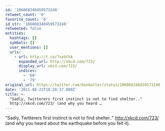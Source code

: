 ```yaml
---
id: '106068340459573248'
retweet_count: '0'
favorite_count: '0'
id_str: '106068340459573248'
retweeted: false
entities:
  hashtags: []
  symbols: []
  user_mentions: []
  urls:
    - url: http://t.co/7xobthA
      expanded_url: http://xkcd.com/723/
      display_url: xkcd.com/723/
      indices:
        - '60'
        - '79'
original_url: https://twitter.com/benbalter/status/106068340459573248
date: '2011-08-23T18:20:37.000Z'
title: >-
  "Sadly, Twitterers first instinct is not to find shelter.."
  http://xkcd.com/723/ (and why you heard …
---
```


"Sadly, Twitterers first instinct is not to find shelter.." http://xkcd.com/723/ (and why you heard about the earthquake before you felt it).